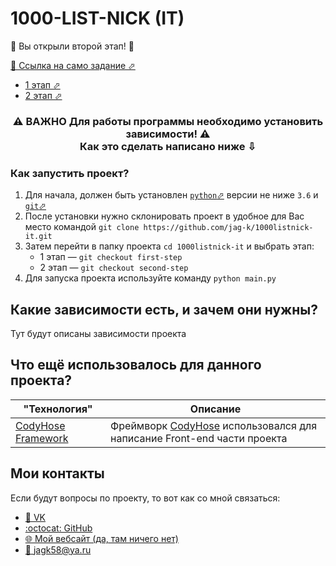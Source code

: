 # 1000-LIST-NICK (IT)
🎉 Вы открыли второй этап! 🎉

[📄 Ссылка на само задание ⬀](https://docs.google.com/document/d/1gkIVum4qibqqsTDvmeISJv3RSmhoE5IPVwsQuP96ru0)

 - [1 этап ⬀](https://github.com/jag-k/1000listnick-it/tree/first-stage)
 - [2 этап ⬀](https://github.com/jag-k/1000listnick-it/tree/second-stage)


<h3 align="center"> ⚠️ ВАЖНО Для работы программы необходимо установить зависимости! ⚠️  <br> Как это сделать написано ниже ⇩ </h3>


### Как запустить проект? 
1. Для начала, должен быть установлен [`python`⬀](https://www.python.org/downloads/) версии не ниже `3.6` и [`git`⬀](https://git-scm.com/downloads)
1. После установки нужно склонировать проект в удобное для Вас место командой `git clone https://github.com/jag-k/1000listnick-it.git`
1. Затем перейти в папку проекта `cd 1000listnick-it` и выбрать этап:
    - 1 этап — `git checkout first-step`
    - 2 этап — `git checkout second-step`
1. Для запуска проекта используйте команду `python main.py`

## Какие зависимости есть, и зачем они нужны?
Тут будут описаны зависимости проекта

## Что ещё использовалось для данного проекта?

"Технология" | Описание
------------ | --------
[CodyHose Framework](https://codyhouse.co) | Фреймворк [CodyHose](https://codyhouse.co) использовался для написание Front-end части проекта


## Мои контакты
Если будут вопросы по проекту, то вот как со мной связаться: 
- [👥 VK](https://vk.com/jag_konon)
- [:octocat: GitHub](https://github.com/jag-k)
- [🌐 Мой вебсайт (да, там ничего нет)](https://jagk.ru)
- [📧 jagk58@ya.ru](mailto:jagk58@ya.ru)
